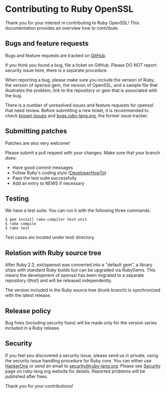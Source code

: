 # Contributing to Ruby OpenSSL

Thank you for your interest in contributing to Ruby OpenSSL! This documentation
provides an overview how to contribute.

## Bugs and feature requests

Bugs and feature requests are tracked on [GitHub].

If you think you found a bug, file a ticket on GitHub. Please DO NOT report
security issue here, there is a separate procedure.

When reporting a bug, please make sure you include the version of Ruby, the
version of openssl gem, the version of OpenSSL, and a sample file that
illustrates the problem, link to the repository or gem that is associated with
the bug.

There is a number of unresolved issues and feature requests for openssl that
need review. Before submitting a new ticket, it is recommended to check
[known issues] and [bugs.ruby-lang.org], the former issue tracker.

## Submitting patches

Patches are also very welcome!

Please submit a pull request with your changes. Make sure that your branch does:

* Have good commit messages
* Follow Ruby's coding style ([DeveloperHowTo])
* Pass the test suite successfully
* Add an entry to NEWS if necessary

## Testing

We have a test suite. You can run it with the following three commands:

```
$ gem install rake-compiler test-unit
$ rake compile
$ rake test
```

Test cases are located under test/ directory.

## Relation with Ruby source tree

After Ruby 2.3, ext/openssl was converted into a "default gem", a library ships
with standard Ruby builds but can be upgraded via RubyGems. This means the
development of openssl has been migrated to a separate repository (this!) and
will be released independently.

The version included in the Ruby source tree (trunk branch) is synchronized with
the latest release.

## Release policy

Bug fixes (including security fixes) will be made only for the version series
included in a Ruby release.

## Security

If you feel you discovered a security issue, please send us in private, using
the security issue handling procedure for Ruby core. You can either use
[HackerOne] or send an email to security@ruby-lang.org. Please see [Security]
page on ruby-lang.org website for details. Reported problems will be published
after fixes.


Thank you for your contributions!

[GitHub]: https://github.com/ruby/openssl
[known issues]: https://github.com/ruby/openssl/issues
[bugs.ruby-lang.org]: https://bugs.ruby-lang.org/issues?utf8=%E2%9C%93&set_filter=1&f%5B%5D=status_id&op%5Bstatus_id%5D=o&f%5B%5D=assigned_to_id&op%5Bassigned_to_id%5D=%3D&v%5Bassigned_to_id%5D%5B%5D=7150&f%5B%5D=&c%5B%5D=project&c%5B%5D=tracker&c%5B%5D=status&c%5B%5D=subject&c%5B%5D=assigned_to&c%5B%5D=updated_on&group_by=&t%5B%5D=
[DeveloperHowTo]: https://bugs.ruby-lang.org/projects/ruby/wiki/DeveloperHowto
[HackerOne]: https://hackerone.com/ruby
[Security]: https://www.ruby-lang.org/en/security/
